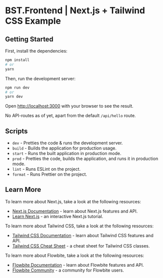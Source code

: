 # BST.Frontend | Next.js + Tailwind CSS Example

## Getting Started

First, install the dependencies:

```bash
npm install
# or
yarn
```

Then, run the development server:

```bash
npm run dev
# or
yarn dev
```

Open [http://localhost:3000](http://localhost:3000) with your browser to see the result.

No API-routes as of yet, apart from the default `/api/hello` route.

## Scripts

- `dev` - Pretties the code & runs the development server.
- `build` - Builds the application for production usage.
- `start` - Runs the built application in production mode.
- `prod` - Pretties the code, builds the application, and runs it in production mode.
- `lint` - Runs ESLint on the project.
- `format` - Runs Prettier on the project.

## Learn More

To learn more about Next.js, take a look at the following resources:

- [Next.js Documentation](https://nextjs.org/docs) - learn about Next.js features and API.
- [Learn Next.js](https://nextjs.org/learn) - an interactive Next.js tutorial.

To learn more about Tailwind CSS, take a look at the following resources:

- [Tailwind CSS Documentation](https://tailwindcss.com/docs) - learn about Tailwind CSS features and API.
- [Tailwind CSS Cheat Sheet](https://nerdcave.com/tailwind-cheat-sheet) - a cheat sheet for Tailwind CSS classes.

To learn more about Flowbite, take a look at the following resources:

- [Flowbite Documentation](https://flowbite.com/docs) - learn about Flowbite features and API.
- [Flowbite Community](https://community.flowbite.com) - a community for Flowbite users.